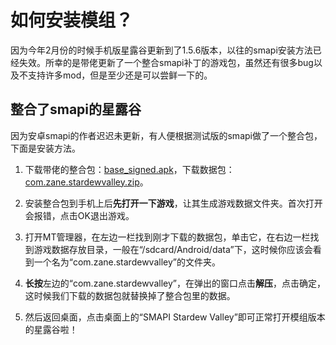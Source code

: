 # 如何安装模组？

因为今年2月份的时候手机版星露谷更新到了1.5.6版本，以往的smapi安装方法已经失效。所幸的是带佬更新了一个整合smapi补丁的游戏包，虽然还有很多bug以及不支持许多mod，但是至少还是可以尝鲜一下的。

## 整合了smapi的星露谷

因为安卓smapi的作者迟迟未更新，有人便根据测试版的smapi做了一个整合包，下面是安装方法。

1. 下载带佬的整合包：[base_signed.apk](https://drive.sysy.su/d/%E6%B8%B8%E6%88%8F/%E6%98%9F%E9%9C%B2%E8%B0%B7%E7%89%A9%E8%AF%AD/base_signed.apk?sign=hec9mplt6twHYdGVhPcxH7DSjLCApmFj-QHkPhhxg8M=:0)，下载数据包：[com.zane.stardewvalley.zip](https://drive.sysy.su/d/%E6%B8%B8%E6%88%8F/%E6%98%9F%E9%9C%B2%E8%B0%B7%E7%89%A9%E8%AF%AD/com.zane.stardewvalley.zip?sign=_Q-U7YiNpPNQe2m-4ak2rkYUocwRNkowmeWVWpv9cQI=:0)。

2. 安装整合包到手机上后**先打开一下游戏**，让其生成游戏数据文件夹。首次打开会报错，点击OK退出游戏。

3. 打开MT管理器，在左边一栏找到刚才下载的数据包，单击它，在右边一栏找到游戏数据存放目录，一般在“/sdcard/Android/data”下，这时候你应该会看到一个名为“com.zane.stardewvalley”的文件夹。

4. **长按**左边的“com.zane.stardewvalley”，在弹出的窗口点击**解压**，点击确定，这时候我们下载的数据包就替换掉了整合包里的数据。

5. 然后返回桌面，点击桌面上的“SMAPI Stardew Valley”即可正常打开模组版本的星露谷啦！